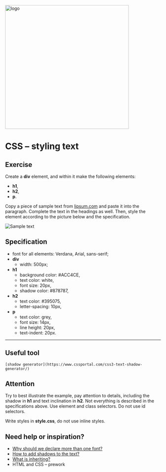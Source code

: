 <img alt="logo" src="http://coderslab.pl/svg/logo-coderslab.svg" width="400">

# CSS &ndash; styling text


## Exercise

Create a **div** element, and within it make the following elements:

  * **h1**,
  * **h2**,
  * **p**.

Copy a piece of sample text from [lipsum.com](https://lipsum.com/) and paste it into the paragraph. Complete the text in the headings as well. Then, style the element according to the picture below and the specification.

![Sample text](images/text1.jpg)

## Specification
* font for all elements: Verdana, Arial, sans-serif;
* **div**
  * width: 500px;
* **h1**
	* background color: #ACC4CE,
	* text color: white,
	* font size: 20px,
	* shadow color: #878787,
* **h2**
  * text color: #395075,
  * letter-spacing: 10px,
* **p**
  * text color: grey,
  * font size: 14px,
  *	line height: 20px,
  *	text-indent: 20px.

---

## Useful tool
    [shadow generator](https://www.cssportal.com/css3-text-shadow-generator/)

## Attention
Try to best illustrate the example, pay attention to details, including the shadow in **h1** and text inclination in **h2**. Not everything is described in the specifications above.
Use element and class selectors. Do not use id selectors.

Write styles in **style.css**, do not use inline styles.



## Need help or inspiration?
* [Why should we declare more than one font?](https://developer.mozilla.org/en-US/docs/Web/CSS/font-family)
* [How to add shadows to the text?](https://css-tricks.com/almanac/properties/t/text-shadow/)
* [What is inheriting?](https://developer.mozilla.org/en-US/docs/Web/CSS/inheritance)
* HTML and CSS &ndash; prework
